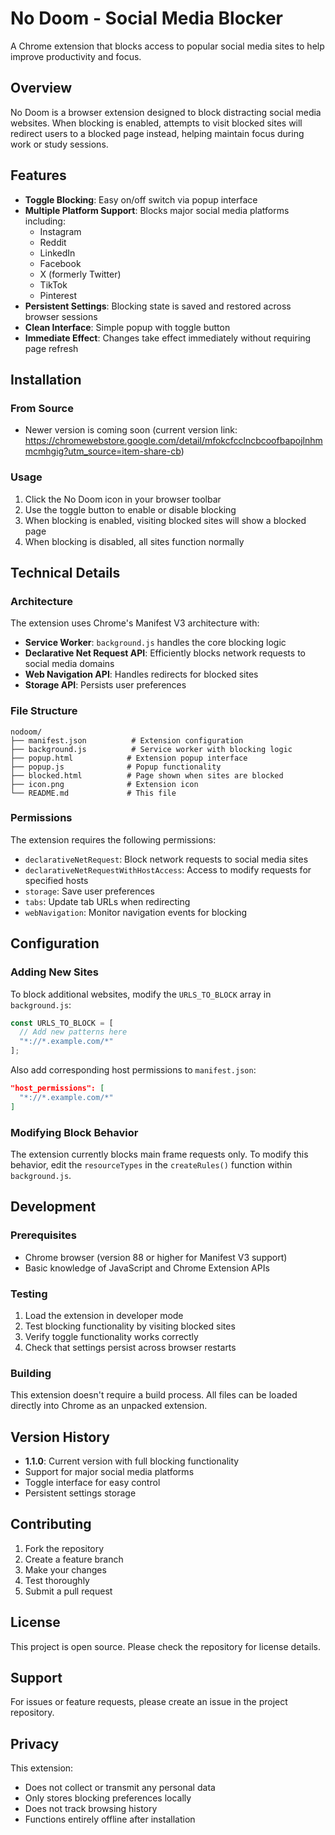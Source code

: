 # No Doom - Social Media Blocker

A Chrome extension that blocks access to popular social media sites to help improve productivity and focus.

## Overview

No Doom is a browser extension designed to block distracting social media websites. When blocking is enabled, attempts to visit blocked sites will redirect users to a blocked page instead, helping maintain focus during work or study sessions.

## Features

- **Toggle Blocking**: Easy on/off switch via popup interface
- **Multiple Platform Support**: Blocks major social media platforms including:
  - Instagram
  - Reddit
  - LinkedIn
  - Facebook
  - X (formerly Twitter)
  - TikTok
  - Pinterest
- **Persistent Settings**: Blocking state is saved and restored across browser sessions
- **Clean Interface**: Simple popup with toggle button
- **Immediate Effect**: Changes take effect immediately without requiring page refresh

## Installation

### From Source

- Newer version is coming soon (current version link: https://chromewebstore.google.com/detail/mfokcfcclncbcoofbapojlnhmmcmhgig?utm_source=item-share-cb)

### Usage

1. Click the No Doom icon in your browser toolbar
2. Use the toggle button to enable or disable blocking
3. When blocking is enabled, visiting blocked sites will show a blocked page
4. When blocking is disabled, all sites function normally

## Technical Details

### Architecture

The extension uses Chrome's Manifest V3 architecture with:

- **Service Worker**: `background.js` handles the core blocking logic
- **Declarative Net Request API**: Efficiently blocks network requests to social media domains
- **Web Navigation API**: Handles redirects for blocked sites
- **Storage API**: Persists user preferences

### File Structure

```
nodoom/
├── manifest.json          # Extension configuration
├── background.js          # Service worker with blocking logic
├── popup.html            # Extension popup interface
├── popup.js              # Popup functionality
├── blocked.html          # Page shown when sites are blocked
├── icon.png              # Extension icon
└── README.md             # This file
```

### Permissions

The extension requires the following permissions:

- `declarativeNetRequest`: Block network requests to social media sites
- `declarativeNetRequestWithHostAccess`: Access to modify requests for specified hosts
- `storage`: Save user preferences
- `tabs`: Update tab URLs when redirecting
- `webNavigation`: Monitor navigation events for blocking

## Configuration

### Adding New Sites

To block additional websites, modify the `URLS_TO_BLOCK` array in `background.js`:

```javascript
const URLS_TO_BLOCK = [
  // Add new patterns here
  "*://*.example.com/*"
];
```

Also add corresponding host permissions to `manifest.json`:

```json
"host_permissions": [
  "*://*.example.com/*"
]
```

### Modifying Block Behavior

The extension currently blocks main frame requests only. To modify this behavior, edit the `resourceTypes` in the `createRules()` function within `background.js`.

## Development

### Prerequisites

- Chrome browser (version 88 or higher for Manifest V3 support)
- Basic knowledge of JavaScript and Chrome Extension APIs

### Testing

1. Load the extension in developer mode
2. Test blocking functionality by visiting blocked sites
3. Verify toggle functionality works correctly
4. Check that settings persist across browser restarts

### Building

This extension doesn't require a build process. All files can be loaded directly into Chrome as an unpacked extension.

## Version History

- **1.1.0**: Current version with full blocking functionality
- Support for major social media platforms
- Toggle interface for easy control
- Persistent settings storage

## Contributing

1. Fork the repository
2. Create a feature branch
3. Make your changes
4. Test thoroughly
5. Submit a pull request

## License

This project is open source. Please check the repository for license details.

## Support

For issues or feature requests, please create an issue in the project repository.

## Privacy

This extension:
- Does not collect or transmit any personal data
- Only stores blocking preferences locally
- Does not track browsing history
- Functions entirely offline after installation
